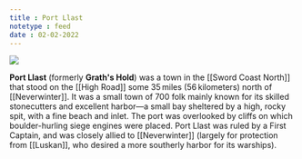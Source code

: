 ```yaml
---
title : Port Llast
notetype : feed
date : 02-02-2022
---
```


<img src="https://db4sgowjqfwig.cloudfront.net/campaigns/133075/assets/662006/port-llast.jpg?1478699414">

**Port Llast** (formerly **Grath's Hold**) was a town in the [[Sword Coast North]] that stood on the [[High Road]] some 35 miles (56 kilometers) north of [[Neverwinter]]. It was a small town of 700 folk mainly known for its skilled stonecutters and excellent harbor—a small bay sheltered by a high, rocky spit, with a fine beach and inlet. The port was overlooked by cliffs on which boulder-hurling siege engines were placed. Port Llast was ruled by a First Captain, and was closely allied to [[Neverwinter]] (largely for protection from [[Luskan]], who desired a more southerly harbor for its warships).

